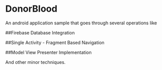 # DonorBlood

An android application sample that goes through several operations like

##Firebase Database Integration

##Single Activity - Fragment Based Navigation

##Model View Presenter Implementation

And other minor techniques.
